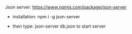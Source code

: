 Json server: https://www.npmjs.com/package/json-server

- installation: npm i -g json-server

- then type: json-server db.json to start server
